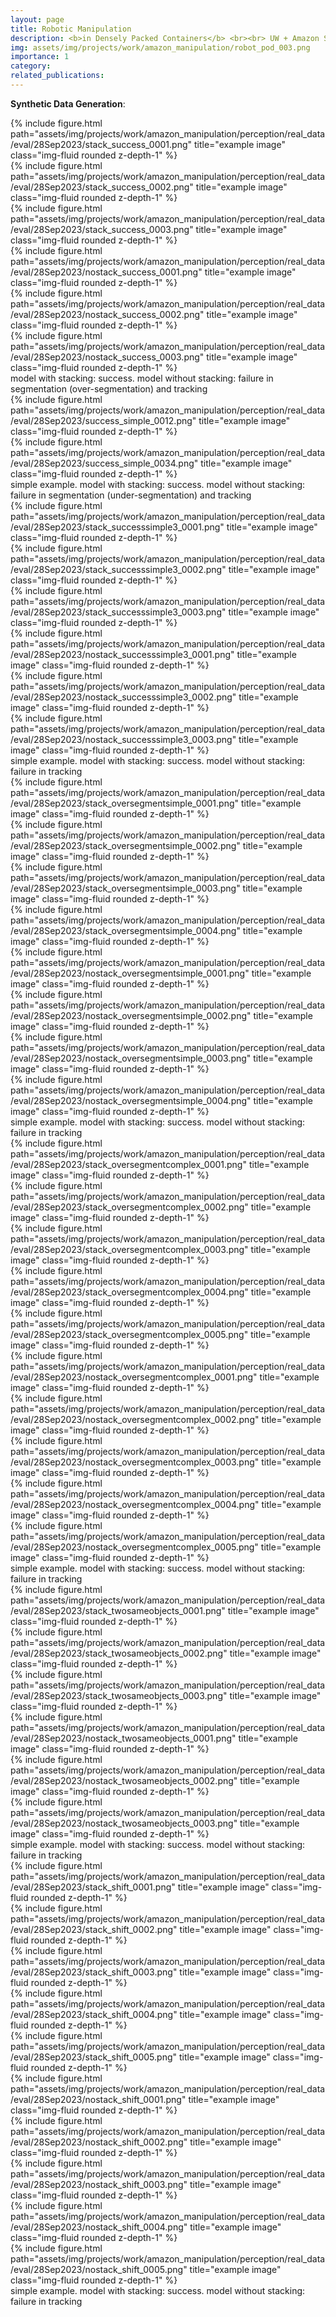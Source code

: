 ```yaml
---
layout: page
title: Robotic Manipulation
description: <b>in Densely Packed Containers</b> <br><br> UW + Amazon Science Hub
img: assets/img/projects/work/amazon_manipulation/robot_pod_003.png
importance: 1
category: 
related_publications: 
---
```


<a href="https://robotic-manipulation.sciencehub.uw.edu/"><i class="fa-brands fa-amazon"></i></a>

<b>Synthetic Data Generation</b>:

<!-- case 1: success simple -->
<div class="container">
    <div class="row">
        <div class="col-sm mt-3 mt-md-0">
            {% include figure.html path="assets/img/projects/work/amazon_manipulation/perception/real_data/eval/28Sep2023/stack_success_0001.png" title="example image" class="img-fluid rounded z-depth-1" %}
        </div>
        <div class="col-sm mt-3 mt-md-0">
            {% include figure.html path="assets/img/projects/work/amazon_manipulation/perception/real_data/eval/28Sep2023/stack_success_0002.png" title="example image" class="img-fluid rounded z-depth-1" %}
        </div>
        <div class="col-sm mt-3 mt-md-0">
            {% include figure.html path="assets/img/projects/work/amazon_manipulation/perception/real_data/eval/28Sep2023/stack_success_0003.png" title="example image" class="img-fluid rounded z-depth-1" %}
        </div>
    </div>
    <div class="row">
        <div class="col-sm mt-3 mt-md-0">
            {% include figure.html path="assets/img/projects/work/amazon_manipulation/perception/real_data/eval/28Sep2023/nostack_success_0001.png" title="example image" class="img-fluid rounded z-depth-1" %}
        </div>
        <div class="col-sm mt-3 mt-md-0">
            {% include figure.html path="assets/img/projects/work/amazon_manipulation/perception/real_data/eval/28Sep2023/nostack_success_0002.png" title="example image" class="img-fluid rounded z-depth-1" %}
        </div>
        <div class="col-sm mt-3 mt-md-0">
            {% include figure.html path="assets/img/projects/work/amazon_manipulation/perception/real_data/eval/28Sep2023/nostack_success_0003.png" title="example image" class="img-fluid rounded z-depth-1" %}
        </div>
    </div>
</div>
<div class="caption">
    model with stacking: success. model without stacking: failure in segmentation (over-segmentation) and tracking
</div>

<!-- case 2: success simple -->
<div class="container">
    <div class="row">
        <div class="col-sm mt-3 mt-md-0">
            {% include figure.html path="assets/img/projects/work/amazon_manipulation/perception/real_data/eval/28Sep2023/success_simple_0012.png" title="example image" class="img-fluid rounded z-depth-1" %}
        </div>
    </div>
    <div class="row">
        <div class="col-sm mt-3 mt-md-0">
            {% include figure.html path="assets/img/projects/work/amazon_manipulation/perception/real_data/eval/28Sep2023/success_simple_0034.png" title="example image" class="img-fluid rounded z-depth-1" %}
        </div>
    </div>
</div>
<div class="caption">
    simple example. model with stacking: success. model without stacking: failure in segmentation (under-segmentation) and tracking
</div>

<!-- case 3: success simple -->
<div class="container">
    <div class="row">
        <div class="col-sm mt-3 mt-md-0">
            {% include figure.html path="assets/img/projects/work/amazon_manipulation/perception/real_data/eval/28Sep2023/stack_successsimple3_0001.png" title="example image" class="img-fluid rounded z-depth-1" %}
        </div>
        <div class="col-sm mt-3 mt-md-0">
            {% include figure.html path="assets/img/projects/work/amazon_manipulation/perception/real_data/eval/28Sep2023/stack_successsimple3_0002.png" title="example image" class="img-fluid rounded z-depth-1" %}
        </div>
        <div class="col-sm mt-3 mt-md-0">
            {% include figure.html path="assets/img/projects/work/amazon_manipulation/perception/real_data/eval/28Sep2023/stack_successsimple3_0003.png" title="example image" class="img-fluid rounded z-depth-1" %}
        </div>
    </div>
    <div class="row">
        <div class="col-sm mt-3 mt-md-0">
            {% include figure.html path="assets/img/projects/work/amazon_manipulation/perception/real_data/eval/28Sep2023/nostack_successsimple3_0001.png" title="example image" class="img-fluid rounded z-depth-1" %}
        </div>
        <div class="col-sm mt-3 mt-md-0">
            {% include figure.html path="assets/img/projects/work/amazon_manipulation/perception/real_data/eval/28Sep2023/nostack_successsimple3_0002.png" title="example image" class="img-fluid rounded z-depth-1" %}
        </div>
        <div class="col-sm mt-3 mt-md-0">
            {% include figure.html path="assets/img/projects/work/amazon_manipulation/perception/real_data/eval/28Sep2023/nostack_successsimple3_0003.png" title="example image" class="img-fluid rounded z-depth-1" %}
        </div>
    </div>
</div>
<div class="caption">
    simple example. model with stacking: success. model without stacking: failure in tracking
</div>

<!-- case 4: success simple -->
<div class="container">
    <div class="row">
        <div class="col-sm mt-3 mt-md-0">
            {% include figure.html path="assets/img/projects/work/amazon_manipulation/perception/real_data/eval/28Sep2023/stack_oversegmentsimple_0001.png" title="example image" class="img-fluid rounded z-depth-1" %}
        </div>
        <div class="col-sm mt-3 mt-md-0">
            {% include figure.html path="assets/img/projects/work/amazon_manipulation/perception/real_data/eval/28Sep2023/stack_oversegmentsimple_0002.png" title="example image" class="img-fluid rounded z-depth-1" %}
        </div>
        <div class="col-sm mt-3 mt-md-0">
            {% include figure.html path="assets/img/projects/work/amazon_manipulation/perception/real_data/eval/28Sep2023/stack_oversegmentsimple_0003.png" title="example image" class="img-fluid rounded z-depth-1" %}
        </div>
        <div class="col-sm mt-3 mt-md-0">
            {% include figure.html path="assets/img/projects/work/amazon_manipulation/perception/real_data/eval/28Sep2023/stack_oversegmentsimple_0004.png" title="example image" class="img-fluid rounded z-depth-1" %}
        </div>
    </div>
    <div class="row">
        <div class="col-sm mt-3 mt-md-0">
            {% include figure.html path="assets/img/projects/work/amazon_manipulation/perception/real_data/eval/28Sep2023/nostack_oversegmentsimple_0001.png" title="example image" class="img-fluid rounded z-depth-1" %}
        </div>
        <div class="col-sm mt-3 mt-md-0">
            {% include figure.html path="assets/img/projects/work/amazon_manipulation/perception/real_data/eval/28Sep2023/nostack_oversegmentsimple_0002.png" title="example image" class="img-fluid rounded z-depth-1" %}
        </div>
        <div class="col-sm mt-3 mt-md-0">
            {% include figure.html path="assets/img/projects/work/amazon_manipulation/perception/real_data/eval/28Sep2023/nostack_oversegmentsimple_0003.png" title="example image" class="img-fluid rounded z-depth-1" %}
        </div>
        <div class="col-sm mt-3 mt-md-0">
            {% include figure.html path="assets/img/projects/work/amazon_manipulation/perception/real_data/eval/28Sep2023/nostack_oversegmentsimple_0004.png" title="example image" class="img-fluid rounded z-depth-1" %}
        </div>
    </div>
</div>
<div class="caption">
    simple example. model with stacking: success. model without stacking: failure in tracking
</div>

<!-- case 5: success simple -->
<div class="container">
    <div class="row">
        <div class="col-sm mt-3 mt-md-0">
            {% include figure.html path="assets/img/projects/work/amazon_manipulation/perception/real_data/eval/28Sep2023/stack_oversegmentcomplex_0001.png" title="example image" class="img-fluid rounded z-depth-1" %}
        </div>
        <div class="col-sm mt-3 mt-md-0">
            {% include figure.html path="assets/img/projects/work/amazon_manipulation/perception/real_data/eval/28Sep2023/stack_oversegmentcomplex_0002.png" title="example image" class="img-fluid rounded z-depth-1" %}
        </div>
        <div class="col-sm mt-3 mt-md-0">
            {% include figure.html path="assets/img/projects/work/amazon_manipulation/perception/real_data/eval/28Sep2023/stack_oversegmentcomplex_0003.png" title="example image" class="img-fluid rounded z-depth-1" %}
        </div>
        <div class="col-sm mt-3 mt-md-0">
            {% include figure.html path="assets/img/projects/work/amazon_manipulation/perception/real_data/eval/28Sep2023/stack_oversegmentcomplex_0004.png" title="example image" class="img-fluid rounded z-depth-1" %}
        </div>
        <div class="col-sm mt-3 mt-md-0">
            {% include figure.html path="assets/img/projects/work/amazon_manipulation/perception/real_data/eval/28Sep2023/stack_oversegmentcomplex_0005.png" title="example image" class="img-fluid rounded z-depth-1" %}
        </div>
    </div>
    <div class="row">
        <div class="col-sm mt-3 mt-md-0">
            {% include figure.html path="assets/img/projects/work/amazon_manipulation/perception/real_data/eval/28Sep2023/nostack_oversegmentcomplex_0001.png" title="example image" class="img-fluid rounded z-depth-1" %}
        </div>
        <div class="col-sm mt-3 mt-md-0">
            {% include figure.html path="assets/img/projects/work/amazon_manipulation/perception/real_data/eval/28Sep2023/nostack_oversegmentcomplex_0002.png" title="example image" class="img-fluid rounded z-depth-1" %}
        </div>
        <div class="col-sm mt-3 mt-md-0">
            {% include figure.html path="assets/img/projects/work/amazon_manipulation/perception/real_data/eval/28Sep2023/nostack_oversegmentcomplex_0003.png" title="example image" class="img-fluid rounded z-depth-1" %}
        </div>
        <div class="col-sm mt-3 mt-md-0">
            {% include figure.html path="assets/img/projects/work/amazon_manipulation/perception/real_data/eval/28Sep2023/nostack_oversegmentcomplex_0004.png" title="example image" class="img-fluid rounded z-depth-1" %}
        </div>
        <div class="col-sm mt-3 mt-md-0">
            {% include figure.html path="assets/img/projects/work/amazon_manipulation/perception/real_data/eval/28Sep2023/nostack_oversegmentcomplex_0005.png" title="example image" class="img-fluid rounded z-depth-1" %}
        </div>
    </div>
</div>
<div class="caption">
    simple example. model with stacking: success. model without stacking: failure in tracking
</div>

<!-- case 6 success simple -->
<div class="container">
    <div class="row">
        <div class="col-sm mt-3 mt-md-0">
            {% include figure.html path="assets/img/projects/work/amazon_manipulation/perception/real_data/eval/28Sep2023/stack_twosameobjects_0001.png" title="example image" class="img-fluid rounded z-depth-1" %}
        </div>
        <div class="col-sm mt-3 mt-md-0">
            {% include figure.html path="assets/img/projects/work/amazon_manipulation/perception/real_data/eval/28Sep2023/stack_twosameobjects_0002.png" title="example image" class="img-fluid rounded z-depth-1" %}
        </div>
        <div class="col-sm mt-3 mt-md-0">
            {% include figure.html path="assets/img/projects/work/amazon_manipulation/perception/real_data/eval/28Sep2023/stack_twosameobjects_0003.png" title="example image" class="img-fluid rounded z-depth-1" %}
        </div>
    </div>
    <div class="row">
        <div class="col-sm mt-3 mt-md-0">
            {% include figure.html path="assets/img/projects/work/amazon_manipulation/perception/real_data/eval/28Sep2023/nostack_twosameobjects_0001.png" title="example image" class="img-fluid rounded z-depth-1" %}
        </div>
        <div class="col-sm mt-3 mt-md-0">
            {% include figure.html path="assets/img/projects/work/amazon_manipulation/perception/real_data/eval/28Sep2023/nostack_twosameobjects_0002.png" title="example image" class="img-fluid rounded z-depth-1" %}
        </div>
        <div class="col-sm mt-3 mt-md-0">
            {% include figure.html path="assets/img/projects/work/amazon_manipulation/perception/real_data/eval/28Sep2023/nostack_twosameobjects_0003.png" title="example image" class="img-fluid rounded z-depth-1" %}
        </div>
    </div>
</div>
<div class="caption">
    simple example. model with stacking: success. model without stacking: failure in tracking
</div>

<!-- case 7 success simple -->
<div class="container">
    <div class="row">
        <div class="col-sm mt-3 mt-md-0">
            {% include figure.html path="assets/img/projects/work/amazon_manipulation/perception/real_data/eval/28Sep2023/stack_shift_0001.png" title="example image" class="img-fluid rounded z-depth-1" %}
        </div>
        <div class="col-sm mt-3 mt-md-0">
            {% include figure.html path="assets/img/projects/work/amazon_manipulation/perception/real_data/eval/28Sep2023/stack_shift_0002.png" title="example image" class="img-fluid rounded z-depth-1" %}
        </div>
        <div class="col-sm mt-3 mt-md-0">
            {% include figure.html path="assets/img/projects/work/amazon_manipulation/perception/real_data/eval/28Sep2023/stack_shift_0003.png" title="example image" class="img-fluid rounded z-depth-1" %}
        </div>
        <div class="col-sm mt-3 mt-md-0">
            {% include figure.html path="assets/img/projects/work/amazon_manipulation/perception/real_data/eval/28Sep2023/stack_shift_0004.png" title="example image" class="img-fluid rounded z-depth-1" %}
        </div>
        <div class="col-sm mt-3 mt-md-0">
            {% include figure.html path="assets/img/projects/work/amazon_manipulation/perception/real_data/eval/28Sep2023/stack_shift_0005.png" title="example image" class="img-fluid rounded z-depth-1" %}
        </div>
    </div>
    <div class="row">
        <div class="col-sm mt-3 mt-md-0">
            {% include figure.html path="assets/img/projects/work/amazon_manipulation/perception/real_data/eval/28Sep2023/nostack_shift_0001.png" title="example image" class="img-fluid rounded z-depth-1" %}
        </div>
        <div class="col-sm mt-3 mt-md-0">
            {% include figure.html path="assets/img/projects/work/amazon_manipulation/perception/real_data/eval/28Sep2023/nostack_shift_0002.png" title="example image" class="img-fluid rounded z-depth-1" %}
        </div>
        <div class="col-sm mt-3 mt-md-0">
            {% include figure.html path="assets/img/projects/work/amazon_manipulation/perception/real_data/eval/28Sep2023/nostack_shift_0003.png" title="example image" class="img-fluid rounded z-depth-1" %}
        </div>
        <div class="col-sm mt-3 mt-md-0">
            {% include figure.html path="assets/img/projects/work/amazon_manipulation/perception/real_data/eval/28Sep2023/nostack_shift_0004.png" title="example image" class="img-fluid rounded z-depth-1" %}
        </div>
        <div class="col-sm mt-3 mt-md-0">
            {% include figure.html path="assets/img/projects/work/amazon_manipulation/perception/real_data/eval/28Sep2023/nostack_shift_0005.png" title="example image" class="img-fluid rounded z-depth-1" %}
        </div>
    </div>
</div>
<div class="caption">
    simple example. model with stacking: success. model without stacking: failure in tracking
</div>

